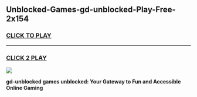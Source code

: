 
## Unblocked-Games-gd-unblocked-Play-Free-2x154
<h3>
<a href="https://premium76.site?title=gd-unblocked&ref=20M">CLICK TO PLAY</a></h3>
<hr>

<h3>
<a href="https://premium76.site?title=gd-unblocked&ref=20M">CLICK 2 PLAY</a>
  
</h3>

<a href="https://premium76.site?title=gd-unblocked&ref=19M"><img src="https://clearcache.store/games.png"></a>


**gd-unblocked games unblocked: Your Gateway to Fun and Accessible Online Gaming**
